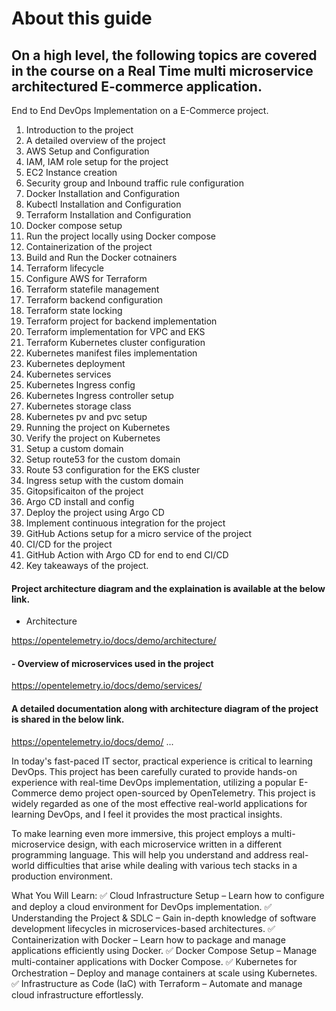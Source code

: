 # About this guide

## On a high level, the following topics are covered in the course on a Real Time multi microservice architectured E-commerce application.

End to End DevOps Implementation on a E-Commerce project.

1. Introduction to the project
2. A detailed overview of the project
3. AWS Setup and Configuration
4. IAM, IAM role setup for the project
5. EC2 Instance creation
6. Security group and Inbound traffic rule configuration
7. Docker Installation and Configuration
8. Kubectl Installation and Configuration
9. Terraform Installation and Configuration
10. Docker compose setup
11. Run the project locally using Docker compose
12. Containerization of the project
13. Build and Run the Docker cotnainers
14. Terraform lifecycle
15. Configure AWS for Terraform
16. Terraform statefile management
17. Terraform backend configuration
18. Terraform state locking
19. Terraform project for backend implementation
20. Terraform implementation for VPC and EKS
21. Terraform Kubernetes cluster configuration
22. Kubernetes manifest files implementation
23. Kubernetes deployment 
24. Kubernetes services
25. Kubernetes Ingress config
26. Kubernetes Ingress controller setup
27. Kubernetes storage class
28. Kubernetes pv and pvc setup
29. Running the project on Kubernetes 
30. Verify the project on Kubernetes
31. Setup a custom domain
32. Setup route53 for the custom domain
33. Route 53 configuration for the EKS cluster
34. Ingress setup with the custom domain
35. Gitopsificaiton of the project
36. Argo CD install and config
37. Deploy the project using Argo CD 
38. Implement continuous integration for the project
39. GitHub Actions setup for a micro service of the project
40. CI/CD for the project
41. GitHub Action with Argo CD for end to end CI/CD
42. Key takeaways of the project.


#### Project architecture diagram and the explaination is available at the below link.

- Architecture
  
https://opentelemetry.io/docs/demo/architecture/


#### - Overview of microservices used in the project

https://opentelemetry.io/docs/demo/services/

#### A detailed documentation along with architecture diagram of the project is shared in the below link.

https://opentelemetry.io/docs/demo/
...

In today's fast-paced IT sector, practical experience is critical to learning DevOps.  This project has been carefully curated to provide hands-on experience with real-time DevOps implementation, utilizing a popular E-Commerce demo project open-sourced by OpenTelemetry.  This project is widely regarded as one of the most effective real-world applications for learning DevOps, and I feel it provides the most practical insights.

To make learning even more immersive, this project employs a multi-microservice design, with each microservice written in a different programming language.  This will help you understand and address real-world difficulties that arise while dealing with various tech stacks in a production environment.

What You Will Learn:
✅ Cloud Infrastructure Setup – Learn how to configure and deploy a cloud environment for DevOps implementation.
✅ Understanding the Project & SDLC – Gain in-depth knowledge of software development lifecycles in microservices-based architectures.
✅ Containerization with Docker – Learn how to package and manage applications efficiently using Docker.
✅ Docker Compose Setup – Manage multi-container applications with Docker Compose.
✅ Kubernetes for Orchestration – Deploy and manage containers at scale using Kubernetes.
✅ Infrastructure as Code (IaC) with Terraform – Automate and manage cloud infrastructure effortlessly.


